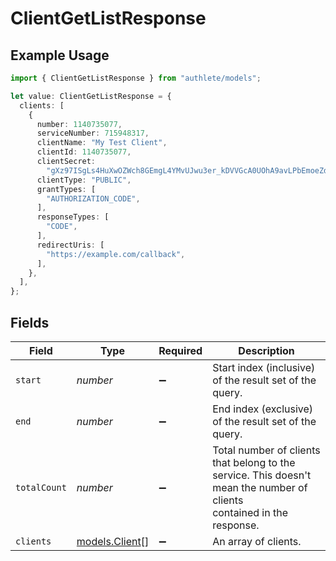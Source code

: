# ClientGetListResponse

## Example Usage

```typescript
import { ClientGetListResponse } from "authlete/models";

let value: ClientGetListResponse = {
  clients: [
    {
      number: 1140735077,
      serviceNumber: 715948317,
      clientName: "My Test Client",
      clientId: 1140735077,
      clientSecret:
        "gXz97ISgLs4HuXwOZWch8GEmgL4YMvUJwu3er_kDVVGcA0UOhA9avLPbEmoeZdagi9yC_-tEiT2BdRyH9dbrQQ",
      clientType: "PUBLIC",
      grantTypes: [
        "AUTHORIZATION_CODE",
      ],
      responseTypes: [
        "CODE",
      ],
      redirectUris: [
        "https://example.com/callback",
      ],
    },
  ],
};
```

## Fields

| Field                                                                                                                   | Type                                                                                                                    | Required                                                                                                                | Description                                                                                                             |
| ----------------------------------------------------------------------------------------------------------------------- | ----------------------------------------------------------------------------------------------------------------------- | ----------------------------------------------------------------------------------------------------------------------- | ----------------------------------------------------------------------------------------------------------------------- |
| `start`                                                                                                                 | *number*                                                                                                                | :heavy_minus_sign:                                                                                                      | Start index (inclusive) of the result set of the query.<br/>                                                            |
| `end`                                                                                                                   | *number*                                                                                                                | :heavy_minus_sign:                                                                                                      | End index (exclusive) of the result set of the query.<br/>                                                              |
| `totalCount`                                                                                                            | *number*                                                                                                                | :heavy_minus_sign:                                                                                                      | Total number of clients that belong to the service. This doesn't mean the number of clients<br/>contained in the response.<br/> |
| `clients`                                                                                                               | [models.Client](../models/client.md)[]                                                                                  | :heavy_minus_sign:                                                                                                      | An array of clients.<br/>                                                                                               |